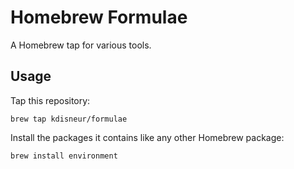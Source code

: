 # Homebrew Formulae

A Homebrew tap for various tools.

## Usage

Tap this repository:

```shell
brew tap kdisneur/formulae
```

Install the packages it contains like any other Homebrew package:

```shell
brew install environment
```
